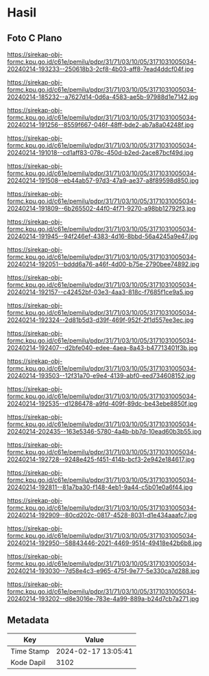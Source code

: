 # Hasil

## Foto C Plano

https://sirekap-obj-formc.kpu.go.id/c61e/pemilu/pdpr/31/71/03/10/05/3171031005034-20240214-193233--250618b3-2cf8-4b03-aff8-7ead4ddcf04f.jpg

https://sirekap-obj-formc.kpu.go.id/c61e/pemilu/pdpr/31/71/03/10/05/3171031005034-20240214-185232--a7627d14-0d6a-4583-ae5b-97988d1e7142.jpg

https://sirekap-obj-formc.kpu.go.id/c61e/pemilu/pdpr/31/71/03/10/05/3171031005034-20240214-191256--8559f667-046f-48ff-bde2-ab7a8a04248f.jpg

https://sirekap-obj-formc.kpu.go.id/c61e/pemilu/pdpr/31/71/03/10/05/3171031005034-20240214-191018--cd1aff83-078c-450d-b2ed-2ace87bcf49d.jpg

https://sirekap-obj-formc.kpu.go.id/c61e/pemilu/pdpr/31/71/03/10/05/3171031005034-20240214-191508--eb44ab57-97d3-47a9-ae37-a8f89598d850.jpg

https://sirekap-obj-formc.kpu.go.id/c61e/pemilu/pdpr/31/71/03/10/05/3171031005034-20240214-191809--6b265502-44f0-4f71-9270-a98bb12792f3.jpg

https://sirekap-obj-formc.kpu.go.id/c61e/pemilu/pdpr/31/71/03/10/05/3171031005034-20240214-191945--94f246ef-4383-4d16-8bbd-56a4245a9e47.jpg

https://sirekap-obj-formc.kpu.go.id/c61e/pemilu/pdpr/31/71/03/10/05/3171031005034-20240214-192051--bddd6a76-a46f-4d00-b75e-2790bee74892.jpg

https://sirekap-obj-formc.kpu.go.id/c61e/pemilu/pdpr/31/71/03/10/05/3171031005034-20240214-192157--c42452bf-03e3-4aa3-818c-f7685f1ce9a5.jpg

https://sirekap-obj-formc.kpu.go.id/c61e/pemilu/pdpr/31/71/03/10/05/3171031005034-20240214-192324--2d81b5d3-d39f-469f-952f-2f1d557ee3ec.jpg

https://sirekap-obj-formc.kpu.go.id/c61e/pemilu/pdpr/31/71/03/10/05/3171031005034-20240214-192407--d2bfe040-edee-4aea-8a43-b47713401f3b.jpg

https://sirekap-obj-formc.kpu.go.id/c61e/pemilu/pdpr/31/71/03/10/05/3171031005034-20240214-193503--12f31a70-e9e4-4139-abf0-eed734608152.jpg

https://sirekap-obj-formc.kpu.go.id/c61e/pemilu/pdpr/31/71/03/10/05/3171031005034-20240214-192535--d1286478-a9fd-409f-89dc-be43ebe8850f.jpg

https://sirekap-obj-formc.kpu.go.id/c61e/pemilu/pdpr/31/71/03/10/05/3171031005034-20240214-202435--163e5346-5780-4a4b-bb7d-10ead60b3b55.jpg

https://sirekap-obj-formc.kpu.go.id/c61e/pemilu/pdpr/31/71/03/10/05/3171031005034-20240214-192728--9248e425-f451-414b-bcf3-2e942e184617.jpg

https://sirekap-obj-formc.kpu.go.id/c61e/pemilu/pdpr/31/71/03/10/05/3171031005034-20240214-192811--81a7ba30-f148-4eb1-9a44-c5b01e0a6f44.jpg

https://sirekap-obj-formc.kpu.go.id/c61e/pemilu/pdpr/31/71/03/10/05/3171031005034-20240214-192909--80cd202c-0817-4528-8031-d1e434aaafc7.jpg

https://sirekap-obj-formc.kpu.go.id/c61e/pemilu/pdpr/31/71/03/10/05/3171031005034-20240214-192950--58843446-2021-4469-9514-49418e42b6b8.jpg

https://sirekap-obj-formc.kpu.go.id/c61e/pemilu/pdpr/31/71/03/10/05/3171031005034-20240214-193030--7d58e4c3-e965-475f-9e77-5e330ca7d288.jpg

https://sirekap-obj-formc.kpu.go.id/c61e/pemilu/pdpr/31/71/03/10/05/3171031005034-20240214-193202--d8e3016e-783e-4a99-889a-b24d7cb7a271.jpg


## Metadata

| Key        | Value               |
| ---------- | ------------------- |
| Time Stamp | 2024-02-17 13:05:41 |
| Kode Dapil | 3102                |



